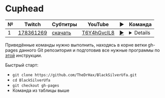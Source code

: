 # Cuphead

| № | Twitch | Субтитры | YouTube | ▶ | Команда |
| --- | --- | --- | --- | --- | --- |
| 1 | [178361269](https://www.twitch.tv/videos/178361269) | [скачать](../chats/v178361269.ass) | [T6Y4hGvcIL8](https://www.youtube.com/watch?v=T6Y4hGvcIL8) | [▶](../src/player.html?v=T6Y4hGvcIL8&s=178361269) | <details>`mpv --sub-file chats/v178361269.ass ytdl://T6Y4hGvcIL8`</details> |

Приведённые команды нужно выполнить, находясь в корне ветки gh-pages данного Git репозитория и подготовив все нужные программы по [этой](../tutorials/watch-online.md) инструкции.

Быстрый старт:
* `git clone https://github.com/TheDrHax/BlackSilverUfa.git`
* `cd BlackSilverUfa`
* `git checkout gh-pages`
* Команда из таблицы выше

